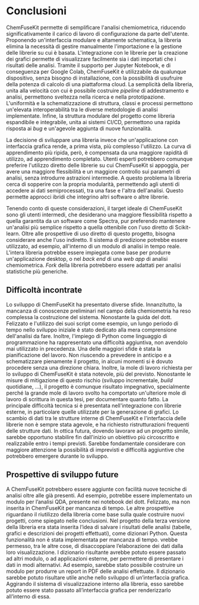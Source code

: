 # Conclusioni

ChemFuseKit permette di semplificare l'analisi chemiometrica, riducendo significativamente il carico di lavoro di configurazione da parte dell'utente. Proponendo un'interfaccia modulare e altamente schematica, la libreria elimina la necessità di gestire manualmente l'importazione e la gestione delle librerie su cui è basata. L'integrazione con le librerie per la creazione dei grafici permette di visualizzare facilmente sia i dati importati che i risultati delle analisi. Tramite il supporto per Jupyter Notebook, e di conseguenza per Google Colab, ChemFuseKit è utilizzabile da qualunque dispositivo, senza bisogno di installazione, con la possibilità di usufruire della potenza di calcolo di una piattaforma cloud. La semplicità della libreria, unita alla velocità con cui è possibile costruire *pipeline* di addestramento e analisi, permettono sveltezza nella ricerca e nella prototipazione. L'uniformità e la schematizzazione di struttura, classi e processi permettono un'elevata interoperabilità tra le diverse metodologie di analisi implementate. Infine, la struttura modulare del progetto come libreria espandibile e integrabile, unita ai sistemi CI/CD, permettono una rapida risposta ai *bug* e un'agevole aggiunta di nuove funzionalità.

La decisione di sviluppare una libreria invece che un'applicazione con interfaccia grafica rende, a prima vista, più complesso l'utilizzo. La curva di apprendimento più ripida, però, è compensata da una maggiore rapidità di utilizzo, ad apprendimento completato. Utenti esperti potrebbero comunque preferire l'utilizzo diretto delle librerie su cui ChemFuseKit si appoggia, per avere una maggiore flessibilità e un maggiore controllo sui parametri di analisi, senza introdurre astrazioni intermedie. A questo problema la libreria cerca di sopperire con la propria modularità, permettendo agli utenti di accedere ai dati semiprocessati, tra una fase e l'altra dell'analisi. Questo permette approcci ibridi che integrino altri software o altre librerie.

Tenendo conto di queste considerazioni, il target ideale di ChemFuseKit sono gli utenti intermedi, che desiderano una maggiore flessibilità rispetto a quella garantita da un software come Spectra, pur preferendo mantenere un'analisi più semplice rispetto a quella ottenibile con l'uso diretto di Scikit-learn. Oltre alle prospettive di uso diretto di questo progetto, bisogna considerare anche l'uso indiretto. Il sistema di predizione potrebbe essere utilizzato, ad esempio, all'interno di un modulo di analisi in tempo reale. L'intera libreria potrebbe essere impiegata come base per produrre un'applicazione desktop, o nel *back end* di una *web app* di analisi chemiometrica. *Fork* della libreria potrebbero essere adattati per analisi statistiche più generiche.

## Difficoltà incontrate

Lo sviluppo di ChemFuseKit ha presentato diverse sfide. Innanzitutto, la mancanza di conoscenze preliminari nel campo della chemiometria ha reso complessa la costruzione del sistema. Nonostante la guida del dott. Felizzato e l'utilizzo dei suoi script come esempio, un lungo periodo di tempo nello sviluppo iniziale è stato dedicato alla mera comprensione dell'analisi da fare. Inoltre, l'impiego di Python come linguaggio di programmazione ha rappresentato una difficoltà aggiuntiva, non avendolo mai utilizzato in precedenza. Una delle maggiori sfide è stata la pianificazione del lavoro. Non riuscendo a prevedere in anticipo e a schematizzare pienamente il progetto, in alcuni momenti si è dovuto procedere senza una direzione chiara. Inoltre, la mole di lavoro richiesta per lo sviluppo di ChemFuseKit è stata notevole, più del previsto. Nonostante le misure di mitigazione di questo rischio (sviluppo incrementale, *build* quotidiane, ...), il progetto è comunque risultato impegnativo, specialmente perché la grande mole di lavoro svolto ha comportato un'ulteriore mole di lavoro di scrittura in questa tesi, per documentare quanto fatto. La principale difficoltà tecnica si è presentata nell'integrazione con librerie esterne, in particolare quelle utilizzate per la generazione di grafici. Lo scambio di dati tra le strutture interne di ChemFuseKit e l'interfaccia delle librerie non è sempre stata agevole, e ha richiesto ristrutturazioni frequenti delle strutture dati. In ottica futura, dovendo lavorare ad un progetto simile, sarebbe opportuno stabilire fin dall'inizio un obiettivo più circoscritto e realizzabile entro i tempi previsti. Sarebbe fondamentale considerare con maggiore attenzione la possibilità di imprevisti e difficoltà aggiuntive che potrebbero emergere durante lo sviluppo.

## Prospettive di sviluppo future

A ChemFuseKit potrebbero essere aggiunte con facilità nuove tecniche di analisi oltre alle già presenti. Ad esempio, potrebbe essere implementato un modulo per l’analisi QDA, presente nei notebook del dott. Felizzato, ma non inserita in ChemFuseKit per mancanza di tempo. Le altre prospettive riguardano il riutilizzo della libreria come base sulla quale costruire nuovi progetti, come spiegato nelle conclusioni. Nel progetto della terza versione della libreria era stata inserita l’idea di salvare i risultati delle analisi (tabelle, grafici e descrizioni dei progetti effettuati), come dizionari Python. Questa funzionalità non è stata implementata per mancanza di tempo. vrebbe permesso, tra le altre cose, di disaccoppiare l’elaborazione dei dati dalla loro visualizzazione. l dizionario risultante avrebbe potuto essere passato ad altri modulo, o ad applicazioni esterne, per permettere di presentare i dati in modi alternativi. Ad esempio, sarebbe stato possibile costruire un modulo per produrre un report in PDF delle analisi effettuate. Il dizionario sarebbe potuto risultare utile anche nello sviluppo di un’interfaccia grafica. Aggirando il sistema di visualizzazione interno alla libreria, esso sarebbe potuto essere stato passato all’interfaccia grafica per renderizzarlo all’interno di essa.


